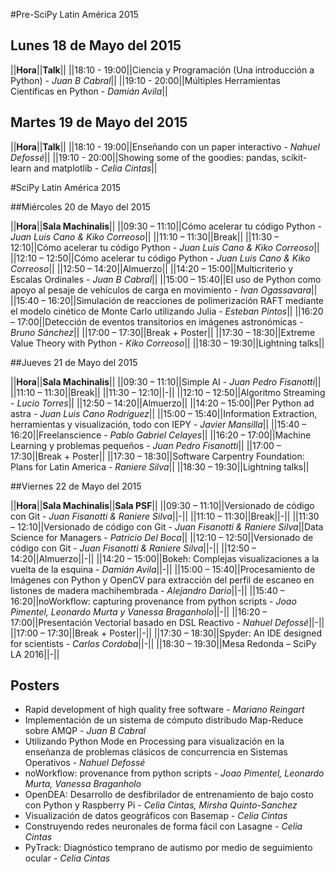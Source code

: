 #Pre-SciPy Latin América 2015

## Lunes 18 de Mayo del 2015

||**Hora**||**Talk**||
||18:10 - 19:00||Ciencia y Programación (Una introducción a Python) - *Juan B Cabral*||
||19:10 - 20:00||Múltiples Herramientas Científicas en Python - *Damián Avila*||

## Martes 19 de Mayo del 2015

||**Hora**||**Talk**||
||18:10 - 19:00||Enseñando con un paper interactivo - *Nahuel Defossé*||
||19:10 - 20:00||Showing some of the goodies: pandas, scikit-learn and matplotlib - *Celia Cintas*||


#SciPy Latin América 2015

##Miércoles 20 de Mayo del 2015

||**Hora**||**Sala Machinalis**||
||09:30 – 11:10||Cómo acelerar tu código Python - *Juan Luis Cano & Kiko Correoso*||
||11:10 – 11:30||Break||
||11:30 – 12:10||Cómo acelerar tu código Python - *Juan Luis Cano & Kiko Correoso*||
||12:10 – 12:50||Cómo acelerar tu código Python - *Juan Luis Cano & Kiko Correoso*||
||12:50 – 14:20||Almuerzo||
||14:20 – 15:00||Multicriterio y Escalas Ordinales - *Juan B Cabral*||
||15:00 – 15:40||El uso de Python como apoyo al pesaje de vehículos de carga en movimiento -  *Ivan Ogassavara*||
||15:40 – 16:20||Simulación de reacciones de polimerización RAFT mediante el modelo cinético de Monte Carlo utilizando Julia - *Esteban Pintos*||
||16:20 – 17:00||Detección de eventos transitorios en imágenes astronómicas - *Bruno Sánchez*||
||17:00 – 17:30||Break + Poster||
||17:30 – 18:30||Extreme Value Theory with Python - *Kiko Correoso*||
||18:30 – 19:30||Lightning talks||


##Jueves 21 de Mayo del 2015

||**Hora**||**Sala Machinalis**||
||09:30 – 11:10||Simple AI - *Juan Pedro Fisanotti*||
||11:10 – 11:30||Break||
||11:30 – 12:10||-||
||12:10 – 12:50||Algoritmo Streaming - *Lucio Torres*||
||12:50 – 14:20||Almuerzo||
||14:20 – 15:00||Per Python ad astra - *Juan Luis Cano Rodríguez*||
||15:00 – 15:40||Information Extraction, herramientas y visualización, todo con IEPY - *Javier Mansilla*||
||15:40 – 16:20||Freelanscience - *Pablo Gabriel Celayes*||
||16:20 – 17:00||Machine Learning y problemas pequeños - *Juan Pedro Fisanotti*||
||17:00 – 17:30||Break + Poster||
||17:30 – 18:30||Software Carpentry Foundation: Plans for Latin America - *Raniere Silva*||
||18:30 – 19:30||Lightning talks||

##Viernes 22 de Mayo del 2015

||**Hora**||**Sala Machinalis**||**Sala PSF**||
||09:30 – 11:10||Versionado de código con Git - *Juan Fisanotti & Raniere Silva*||-||
||11:10 – 11:30||Break||-||
||11:30 – 12:10||Versionado de código con Git - *Juan Fisanotti & Raniere Silva*||Data Science for Managers - *Patricio Del Boca*||
||12:10 – 12:50||Versionado de código con Git - *Juan Fisanotti & Raniere Silva*||-||
||12:50 – 14:20||Almuerzo||-||
||14:20 – 15:00||Bokeh: Complejas visualizaciones a la vuelta de la esquina - *Damián Avila*||-||
||15:00 – 15:40||Procesamiento de Imágenes con Python y OpenCV para extracción del perfil de escaneo en listones de madera machihembrada - *Alejandro Dario*||-||
||15:40 – 16:20||noWorkflow: capturing provenance from python scripts - *Joao Pimentel, Leonardo Murta y Vanessa Braganholo*||-||
||16:20 – 17:00||Presentación Vectorial basado en DSL Reactivo - *Nahuel Defossé*||-||
||17:00 – 17:30||Break + Poster||-||
||17:30 – 18:30||Spyder: An IDE designed for scientists - *Carlos Cordoba*||-||
||18:30 – 19:30||Mesa Redonda – SciPy LA 2016||-||

## Posters

- Rapid development of high quality free software - *Mariano Reingart*
- Implementación de un sistema de cómputo distribudo Map-Reduce sobre AMQP - *Juan B Cabral*
- Utilizando Python Mode en Processing para visualización en la enseñanza de problemas clásicos de concurrencia en Sistemas Operativos - *Nahuel Defossé*
- noWorkflow: provenance from python scripts - *Joao Pimentel, Leonardo Murta, Vanessa Braganholo*
- OpenDEA: Desarrollo de desfibrilador de entrenamiento de bajo costo con Python y Raspberry Pi - *Celia Cintas, Mirsha Quinto-Sanchez*
- Visualización de datos geográficos con Basemap - *Celia Cintas*
- Construyendo redes neuronales de forma fácil con Lasagne - *Celia Cintas*
- PyTrack: Diagnóstico temprano de autismo por medio de seguimiento ocular - *Celia Cintas*

